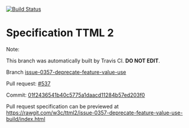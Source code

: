 [![Build Status](https://travis-ci.org/w3c/ttml2.svg?branch=issue-0357-deprecate-feature-value-use)](https://travis-ci.org/w3c/ttml2)


# Specification TTML 2


Note:


This branch was automatically built by Travis CI. <b>DO NOT EDIT</b>.


 Branch [issue-0357-deprecate-feature-value-use](https://github.com/w3c/ttml2/tree/issue-0357-deprecate-feature-value-use)


 Pull request: [#537](https://github.com/w3c/ttml2/pull/537)


 Commit: [01f2436541b40c5775a1daacd11284b57ed203f0](https://github.com/w3c/ttml2/commit/01f2436541b40c5775a1daacd11284b57ed203f0)

Pull request specification can be previewed at https://rawgit.com/w3c/ttml2/issue-0357-deprecate-feature-value-use-build/index.html



